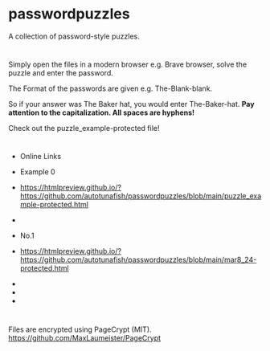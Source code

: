 # passwordpuzzles
A collection of password-style puzzles.
#

Simply open the files in a modern browser e.g. Brave browser, solve the puzzle and enter the password.

The Format of the passwords are given e.g. The-Blank-blank.

So if your answer was The Baker hat, you would enter The-Baker-hat. 
**Pay attention to the capitalization. All spaces are hyphens!**

Check out the puzzle_example-protected file!

#
-  Online Links


-  Example 0
-  https://htmlpreview.github.io/?https://github.com/autotunafish/passwordpuzzles/blob/main/puzzle_example-protected.html
-
-  No.1
-  https://htmlpreview.github.io/?https://github.com/autotunafish/passwordpuzzles/blob/main/mar8_24-protected.html
-  
-

-

#

Files are encrypted using PageCrypt (MIT). https://github.com/MaxLaumeister/PageCrypt
